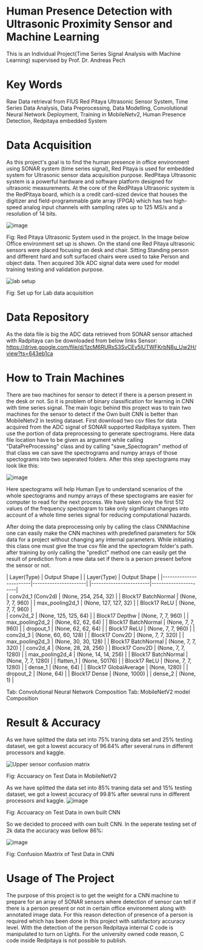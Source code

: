 # Human Presence Detection with Ultrasonic Proximity Sensor and Machine Learning
This is an Individual Project(Time Series Signal Analysis with Machine Learning) supervised by Prof. Dr. Andreas Pech
# Key Words
Raw Data retrieval from FIUS Red Pitaya Ultrasonic Sensor System, Time Series Data Analysis, Data Preprocessing, Data Modelling, Convolutional Neural Network Deployment, Training in MobileNetv2, Human Presence Detection, Redpitaya embedded System

# Data Acquisition
As this project's goal is to find the human presence in office environment using SONAR system (time series signal), Red Pitaya is used for embedded system for Ultrasonic sensor data acquisition purpose. RedPitaya Ultrasonic system is a powerful hardware and software platform designed for ultrasonic measurements. At the core of the RedPitaya Ultrasonic system is the RedPitaya board, which is a credit card-sized device that houses the digitizer and field-programmable gate array (FPGA) which has two high-speed analog input channels with sampling rates up to 125 MS/s and a resolution of 14 bits.

![image](https://github.com/ShafaitAzam/Deep-Learning-Project-1/assets/59325753/f236aa41-4d69-4b4d-9a7a-1193ad0dfe7b)

Fig: Red Pitaya Ultrasonic System used in the project.
In the Image below Office environment set up is shown. On the stand one Red Pitaya ultrasonic sensors were placed focusing on desk and chair. Sitting Standing person and different hard and soft surfaced chairs were used to take Person and object data. Then acquired 30k ADC signal data were used for model training testing and validation purpose.

![lab setup](https://github.com/javedcoding/Person-Detection-Using-SONOR-Signal-and-MobileNetV2/assets/59325753/b9402131-3116-4467-9945-25e2c05045e2)

Fig: Set up for Lab data acquisition

# Data Repository
As the data file is big the ADC data retrieved from SONAR sensor attached with Radpitaya can be downloaded from below links
Sensor: https://drive.google.com/file/d/1zcM6RURsS3SvCEv5lUTWFKrbN8u_Uw2H/view?ts=643eb1ca

# How to Train Machines
There are two machines for sensor to detect if there is a person present in the desk or not. So it is problem of binary classification for learning in CNN with time series signal. The main logic behind this project was to train two machines for the sensor to detect if the Own built CNN is better than MobileNetv2 in testing dataset.
First download two csv files for data acquired from the ADC signal of SONAR supported Radpitaya system. Then use the portion of data preprocessing to generate spectrograms. Here data file location have to be given as argument while calling "DataPreProcessing" class and by calling "save_Spectogram" method of that class we can save the spectrograms and numpy arrays of those spectograms into two seperated folders. After this step spectograms may look like this:

![image](https://github.com/javedcoding/Person-Detection-Using-SONOR-Signal-and-MobileNetV2/assets/59325753/558c2e94-d9f5-49b0-8a39-c9abf20e8957)


Here spectograms will help Human Eye to understand scenarios of the whole spectograms and numpy arrays of these spectograms are easier for computer to read for the next process. We have taken only the first 512 values of the frequency spectogram to take only significant changes into account of a whole time series signal for reducing computational hazards.


After doing the data preprocessing only by calling the class CNNMachine one can easily make the CNN machines with predefined parameters for 50k data for a project without changing any internal parameters. While initiating this class one must give the true csv file and the spectogram folder's path. after training by only calling the "predict" method one can easily get the result of prediction from a new data set if there is a person present before the sensor or not.

| Layer(Type)       | Output Shape |                    | Layer(Type)       | Output Shape |
|------------------------|----------------------|       |------------------------|----------------------|        
| conv2d_1 (Conv2d)      | (None, 254, 254, 32) |       | Block17 BatchNormal    | (None, 7, 7, 960)    |
| max_pooling2d_1        | (None, 127, 127, 32) |       | Block17 ReLU           | (None, 7, 7, 960)    |       
| conv2d_2               | (None, 125, 125, 64) |       | Block17 Depthw         | (None, 7, 7, 960)    |
| max_pooling2d_2        | (None, 62, 62, 64)   |       | Block17 BatchNormal    | (None, 7, 7, 960)    |
| dropout_1              | (None, 62, 62, 64)   |       | Block17 ReLU           | (None, 7, 7, 960)    |
| conv2d_3               | (None, 60, 60, 128)  |       | Block17 Conv2D         | (None, 7, 7, 320)    |
| max_pooling2d_3        | (None, 30, 30, 128)  |       | Block17 BatchNormal    | (None, 7, 7, 320)    |
| conv2d_4               | (None, 28, 28, 256)  |       | Block17 Conv2D         | (None, 7, 7, 1280)   |
| max_pooling2d_4        | (None, 14, 14, 256)  |       | Block17 BatchNormal    | (None, 7, 7, 1280)   |
| flatten_1              | (None, 50176)        |       | Block17 ReLU           | (None, 7, 7, 1280)   |
| dense_1                | (None, 64)           |       | Block17 GlobalAverage  | (None, 1280)         |
| dropout_2              | (None, 64)           |       | Block17 Dense          | (None, 1000)         |
| dense_2                | (None, 1)            |       

Tab: Convolutional Neural Network Composition           Tab: MobileNetV2 model Composition

# Result & Accuracy
As we have splitted the data set into 75% traning data set and 25% testing dataset, we got a lowest accuracy of 96.64% after several runs in different processors and kaggle. 

![Upper sensor confusion matrix](https://user-images.githubusercontent.com/59325753/234520566-049dc48b-f000-477f-a9dc-85d2eb3a32fe.jpg)

Fig: Accuaracy on Test Data in MobileNetV2 

As we have splitted the data set into 85% traning data set and 15% testing dataset, we got a lowest accuracy of 99.8% after several runs in different processors and kaggle. 
![image](https://github.com/javedcoding/Person-Detection-Using-SONOR-Signal-and-MobileNetV2/assets/59325753/42a5b2db-0670-40a3-ac7f-6e5d7e98e824)

Fig: Accuaracy on Test Data in own built CNN 

So we decided to proceed with own built CNN. In the seperate testing set of 2k data the accuracy was bellow 86%:

![image](https://github.com/javedcoding/Person-Detection-Using-SONOR-Signal-and-MobileNetV2/assets/59325753/0e63230a-3aec-46d5-8003-11218ffabbc4)


Fig: Confusion Maxtrix of Test Data in CNN

# Usage of The Project 
The purpose of this project is to get the weight for a CNN machine to prepare for an array of SONAR sensors where detection of sensor can tell if there is a person present or not in certain office environment along with annotated image data. For this reason detection of presence of a person is required which has been done in this project with satisfactory accuracy level. With the detection of the person Redpitaya internal C code is manipulated to turn on Lights. For the university owned code reason, C code inside Redpitaya is not possible to publish.     

